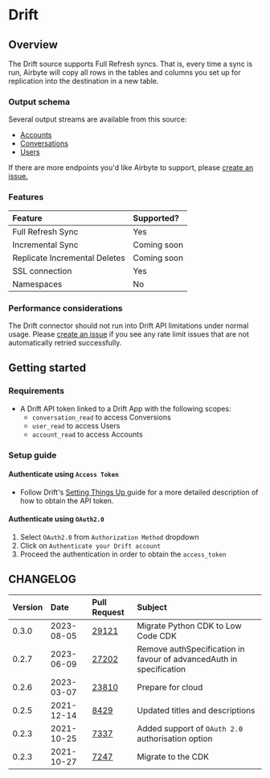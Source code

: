 # Drift

## Overview

The Drift source supports Full Refresh syncs. That is, every time a sync is run, Airbyte will copy
all rows in the tables and columns you set up for replication into the destination in a new table.

### Output schema

Several output streams are available from this source:

- [Accounts](https://devdocs.drift.com/docs/account-model)
- [Conversations](https://devdocs.drift.com/docs/conversation-model)
- [Users](https://devdocs.drift.com/docs/user-model)

If there are more endpoints you'd like Airbyte to support, please
[create an issue.](https://github.com/airbytehq/airbyte/issues/new/choose)

### Features

| Feature                       | Supported?  |
| :---------------------------- | :---------- |
| Full Refresh Sync             | Yes         |
| Incremental Sync              | Coming soon |
| Replicate Incremental Deletes | Coming soon |
| SSL connection                | Yes         |
| Namespaces                    | No          |

### Performance considerations

The Drift connector should not run into Drift API limitations under normal usage. Please
[create an issue](https://github.com/airbytehq/airbyte/issues) if you see any rate limit issues that
are not automatically retried successfully.

## Getting started

### Requirements

- A Drift API token linked to a Drift App with the following scopes:
  - `conversation_read` to access Conversions
  - `user_read` to access Users
  - `account_read` to access Accounts

### Setup guide

#### Authenticate using `Access Token`

- Follow Drift's [Setting Things Up ](https://devdocs.drift.com/docs/quick-start)guide for a more
  detailed description of how to obtain the API token.

#### Authenticate using `OAuth2.0`

1. Select `OAuth2.0` from `Authorization Method` dropdown
2. Click on `Authenticate your Drift account`
3. Proceed the authentication in order to obtain the `access_token`

## CHANGELOG

| Version | Date       | Pull Request                                             | Subject                                                             |
| :------ | :--------- | :------------------------------------------------------- | :------------------------------------------------------------------ |
| 0.3.0   | 2023-08-05 | [29121](https://github.com/airbytehq/airbyte/pull/29121) | Migrate Python CDK to Low Code CDK                                  |
| 0.2.7   | 2023-06-09 | [27202](https://github.com/airbytehq/airbyte/pull/27202) | Remove authSpecification in favour of advancedAuth in specification |
| 0.2.6   | 2023-03-07 | [23810](https://github.com/airbytehq/airbyte/pull/23810) | Prepare for cloud                                                   |
| 0.2.5   | 2021-12-14 | [8429](https://github.com/airbytehq/airbyte/pull/8429)   | Updated titles and descriptions                                     |
| 0.2.3   | 2021-10-25 | [7337](https://github.com/airbytehq/airbyte/pull/7337)   | Added support of `OAuth 2.0` authorisation option                   |
| 0.2.3   | 2021-10-27 | [7247](https://github.com/airbytehq/airbyte/pull/7247)   | Migrate to the CDK                                                  |
